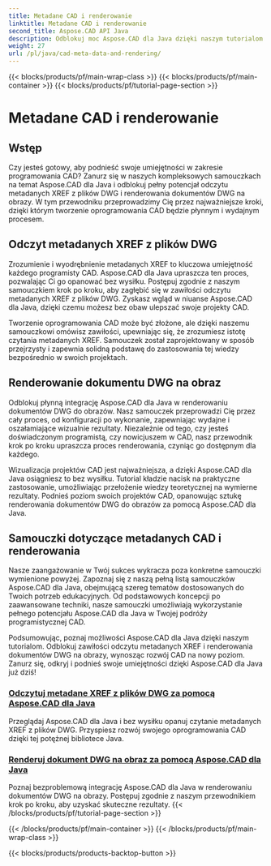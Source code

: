 ```yaml
---
title: Metadane CAD i renderowanie
linktitle: Metadane CAD i renderowanie
second_title: Aspose.CAD API Java
description: Odblokuj moc Aspose.CAD dla Java dzięki naszym tutorialom! Naucz się bez wysiłku czytać metadane XREF i renderować dokumenty DWG na obrazy, aby usprawnić rozwój CAD.
weight: 27
url: /pl/java/cad-meta-data-and-rendering/
---
```


{{< blocks/products/pf/main-wrap-class >}}
{{< blocks/products/pf/main-container >}}
{{< blocks/products/pf/tutorial-page-section >}}

# Metadane CAD i renderowanie



## Wstęp

Czy jesteś gotowy, aby podnieść swoje umiejętności w zakresie programowania CAD? Zanurz się w naszych kompleksowych samouczkach na temat Aspose.CAD dla Java i odblokuj pełny potencjał odczytu metadanych XREF z plików DWG i renderowania dokumentów DWG na obrazy. W tym przewodniku przeprowadzimy Cię przez najważniejsze kroki, dzięki którym tworzenie oprogramowania CAD będzie płynnym i wydajnym procesem.

## Odczyt metadanych XREF z plików DWG

Zrozumienie i wyodrębnienie metadanych XREF to kluczowa umiejętność każdego programisty CAD. Aspose.CAD dla Java upraszcza ten proces, pozwalając Ci go opanować bez wysiłku. Postępuj zgodnie z naszym samouczkiem krok po kroku, aby zagłębić się w zawiłości odczytu metadanych XREF z plików DWG. Zyskasz wgląd w niuanse Aspose.CAD dla Java, dzięki czemu możesz bez obaw ulepszać swoje projekty CAD.

Tworzenie oprogramowania CAD może być złożone, ale dzięki naszemu samouczkowi omówisz zawiłości, upewniając się, że zrozumiesz istotę czytania metadanych XREF. Samouczek został zaprojektowany w sposób przejrzysty i zapewnia solidną podstawę do zastosowania tej wiedzy bezpośrednio w swoich projektach.

## Renderowanie dokumentu DWG na obraz

Odblokuj płynną integrację Aspose.CAD dla Java w renderowaniu dokumentów DWG do obrazów. Nasz samouczek przeprowadzi Cię przez cały proces, od konfiguracji po wykonanie, zapewniając wydajne i oszałamiające wizualnie rezultaty. Niezależnie od tego, czy jesteś doświadczonym programistą, czy nowicjuszem w CAD, nasz przewodnik krok po kroku upraszcza proces renderowania, czyniąc go dostępnym dla każdego.

Wizualizacja projektów CAD jest najważniejsza, a dzięki Aspose.CAD dla Java osiągniesz to bez wysiłku. Tutorial kładzie nacisk na praktyczne zastosowanie, umożliwiając przełożenie wiedzy teoretycznej na wymierne rezultaty. Podnieś poziom swoich projektów CAD, opanowując sztukę renderowania dokumentów DWG do obrazów za pomocą Aspose.CAD dla Java.

## Samouczki dotyczące metadanych CAD i renderowania
Nasze zaangażowanie w Twój sukces wykracza poza konkretne samouczki wymienione powyżej. Zapoznaj się z naszą pełną listą samouczków Aspose.CAD dla Java, obejmującą szereg tematów dostosowanych do Twoich potrzeb edukacyjnych. Od podstawowych koncepcji po zaawansowane techniki, nasze samouczki umożliwiają wykorzystanie pełnego potencjału Aspose.CAD dla Java w Twojej podróży programistycznej CAD.

Podsumowując, poznaj możliwości Aspose.CAD dla Java dzięki naszym tutorialom. Odblokuj zawiłości odczytu metadanych XREF i renderowania dokumentów DWG na obrazy, wynosząc rozwój CAD na nowy poziom. Zanurz się, odkryj i podnieś swoje umiejętności dzięki Aspose.CAD dla Java już dziś!
### [Odczytuj metadane XREF z plików DWG za pomocą Aspose.CAD dla Java](./read-xref-meta-data/)
Przeglądaj Aspose.CAD dla Java i bez wysiłku opanuj czytanie metadanych XREF z plików DWG. Przyspiesz rozwój swojego oprogramowania CAD dzięki tej potężnej bibliotece Java.
### [Renderuj dokument DWG na obraz za pomocą Aspose.CAD dla Java](./render-dwg-to-image/)
Poznaj bezproblemową integrację Aspose.CAD dla Java w renderowaniu dokumentów DWG na obrazy. Postępuj zgodnie z naszym przewodnikiem krok po kroku, aby uzyskać skuteczne rezultaty.
{{< /blocks/products/pf/tutorial-page-section >}}

{{< /blocks/products/pf/main-container >}}
{{< /blocks/products/pf/main-wrap-class >}}

{{< blocks/products/products-backtop-button >}}
